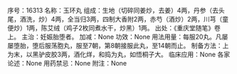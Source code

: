 序号：16313
名称：玉环丸
组成：生地（切碎同姜炒，去姜）4两，丹参（去头尾，酒洗，炒）4两，全当归3两，四制大香附2两，赤芍（酒炒）2两，川芎（童便炒）1两，陈艾绒（鸡子2枚同煮水干，炒黑）1两。
出处：《重庆堂随笔》卷上。
主治：妊娠胎堕者。
加减：None
功效：None
用法用量：每服20丸。凡屡屡堕胎，堕后服荡胞丸，服至7朝，第8朝接服此丸，至14朝而止。
制备方法：上为末，以黑驴皮胶3两，酒化烊，和捣为丸，如悟桐子大。
临床应用：None
各家论述：None
用药禁忌：None
附注：None
